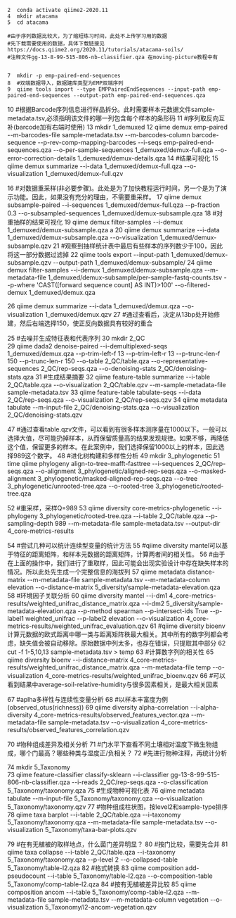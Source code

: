  
    2  conda activate qiime2-2020.11
    4  mkdir atacama
    5  cd atacama

    #由于序列数据比较大，为了缩短练习时间，此处不上传学习用的数据
    #先下载需要使用的数据，具体下载链接见https://docs.qiime2.org/2020.11/tutorials/atacama-soils/
    #注释文件gg-13-8-99-515-806-nb-classifier.qza 在moving-picture教程中有

  
    7  mkdir -p emp-paired-end-sequences
    8  #双端数据导入，数据建库类型为EMP双端序列
    9  qiime tools import --type EMPPairedEndSequences --input-path emp-paired-end-sequences --output-path emp-paired-end-sequences.qza
   10  #根据Barcode序列信息进行样品拆分。此时需要样本元数据文件sample-metadata.tsv,必须指明该文件的哪一列包含每个样本的条形码
   11  #序列取反向互补(barcode加有右端时使用)
   13  mkdir 1_demuxed
   12  qiime demux emp-paired --m-barcodes-file sample-metadata.tsv --m-barcodes-column barcode-sequence --p-rev-comp-mapping-barcodes --i-seqs emp-paired-end-sequences.qza --o-per-sample-sequences 1_demuxed/demux-full.qza --o-error-correction-details 1_demuxed/demux-details.qza
   14  #结果可视化
   15  qiime demux summarize --i-data 1_demuxed/demux-full.qza --o-visualization 1_demuxed/demux-full.qzv
   
   
   16  #对数据重采样(非必要步骤)。此处是为了加快教程运行时间，另一个是为了演示功能。因此，如果没有充分的理由，不需要重采样。
   17  qiime demux subsample-paired --i-sequences 1_demuxed/demux-full.qza --p-fraction 0.3 --o-subsampled-sequences 1_demuxed/demux-subsample.qza
   18  #对重抽样的结果可视化
   19  qiime demux filter-samples --i-demux 1_demuxed/demux-subsample.qza a
   20  qiime demux summarize  --i-data 1_demuxed/demux-subsample.qza --o-visualization 1_demuxed/demux-subsample.qzv
   21  #观察到抽样统计表中最后有些样本的序列数少于100，因此将这一部分数据过滤掉
   22  qiime tools export --input-path 1_demuxed/demux-subsample.qzv --output-path 1_demuxed/demux-subsample/
   24  qiime demux filter-samples --i-demux 1_demuxed/demux-subsample.qza --m-metadata-file 1_demuxed/demux-subsample/per-sample-fastq-counts.tsv --p-where 'CAST([forward sequence count] AS INT)>100' --o-filtered-demux 1_demuxed/demux.qza
  
   26  qiime demux summarize  --i-data 1_demuxed/demux.qza --o-visualization 1_demuxed/demux.qzv
   27  #通过查看后，决定从13bp处开始修建，然后右端选择150，使正反向数据具有较好的重合
   
   25  #去噪并生成特征表和代表序列
   30  mkdir 2_QC   
   29  qiime dada2 denoise-paired --i-demultiplexed-seqs 1_demuxed/demux.qza --p-trim-left-f 13 --p-trim-left-r 13 --p-trunc-len-f 150 --p-trunc-len-r 150 --o-table 2_QC/table.qza --o-representative-sequences 2_QC/rep-seqs.qza --o-denoising-stats 2_QC/denoising-stats.qza
   31  #生成结果摘要
   32  qiime feature-table summarize --i-table 2_QC/table.qza --o-visualization 2_QC/table.qzv --m-sample-metadata-file sample-metadata.tsv 
   33  qiime feature-table tabulate-seqs --i-data 2_QC/rep-seqs.qza --o-visualization 2_QC/rep-seqs.qzv
   34  qiime metadata tabulate --m-input-file 2_QC/denoising-stats.qza --o-visualization 2_QC/denoising-stats.qzv

   47  #通过查看table.qzv文件，可以看到有很多样本测序量在1000以下。一般可以选择大值，尽可能扔掉样本，从而保留质量高的结果发现规律。如果不够，再降低这个值，保留更多的样本。在此案例中，我们选择保留1000以上的样本，因此选择989这个数字。
   48  #进化树构建和多样性分析
   49  mkdir 3_phylogenetic
   51  time qiime phylogeny align-to-tree-mafft-fasttree --i-sequences 2_QC/rep-seqs.qza --o-alignment 3_phylogenetic/aligned-rep-seqs.qza --o-masked-alignment 3_phylogenetic/masked-aligned-rep-seqs.qza --o-tree 3_phylogenetic/unrooted-tree.qza --o-rooted-tree 3_phylogenetic/rooted-tree.qza
   
   52  #重采样，采样Q=989
   53  qiime diversity core-metrics-phylogenetic --i-phylogeny 3_phylogenetic/rooted-tree.qza --i-table 2_QC/table.qza --p-sampling-depth 989 --m-metadata-file sample-metadata.tsv --output-dir 4_core-metrics-results

   54  #尝试几种可以统计连续型变量的统计方法
   55  #qiime diversity mantel可以基于特征的距离矩阵，和样本元数据的距离矩阵，计算两者间的相关性。
   56  #由于在上面的操作中，我们进行了重取样，因此可能会出现实验设计中存在缺失样本的情况。所以此处先生成一个完整信息的海拔列
   57  qiime metadata distance-matrix --m-metadata-file sample-metadata.tsv --m-metadata-column elevation --o-distance-matrix 5_diversity/sample-metadata-elevation.qza
   58  #环境因子关联分析
   60  qiime diversity mantel --i-dm1 4_core-metrics-results/weighted_unifrac_distance_matrix.qza --i-dm2 5_diversity/sample-metadata-elevation.qza --p-method spearman --p-intersect-ids True --p-label1 weighted_unifrac --p-label2 elevation --o-visualization 4_core-metrics-results/weighted_unifrac_evaluation.qzv
   61  #qiime diversity bioenv 计算元数据的欧式距离中哪一类与距离矩阵秩最大相关。其中所有的数字列都会考虑，缺失值会被自动移除。原始数据中列太多，也存在错误，只提取其中部分
   62  cut -f 1-5,10,13 sample-metadata.tsv > temp
   63  #计算数字列的相关性
   65  qiime diversity bioenv --i-distance-matrix 4_core-metrics-results/weighted_unifrac_distance_matrix.qza --m-metadata-file temp --o-visualization 4_core-metrics-results/weighted_unifrac_bioenv.qzv
   66  #可以看到结果中average-soil-relative-humidity与很多因素相关，是最大相关因素

   67  #aplha多样性与连续性变量分析
   68  #以样本丰富度为例(observed_otus(richness))
   69  qiime diversity alpha-correlation --i-alpha-diversity 4_core-metrics-results/observed_features_vector.qza --m-metadata-file sample-metadata.tsv --o-visualization 4_core-metrics-results/observed_features_correlation.qzv

   70  #物种组成差异及相关分析
   71  #门水平下查看不同土壤相对温度下微生物组成，哪个门最高？哪些种类与湿度正/负相关？
   72  #先进行物种注释，再统计分析
   
   74  mkdir 5_Taxonomy  
   73  qiime feature-classifier classify-sklearn --i-classifier gg-13-8-99-515-806-nb-classifier.qza --i-reads 2_QC/rep-seqs.qza --o-classification 5_Taxonomy/taxonomy.qza
   75  #生成物种可视化表
   76  qiime metadata tabulate --m-input-file 5_Taxonomy/taxonomy.qza --o-visualization 5_Taxonomy/taxonomy.qzv
   77  #物种组成柱状图，按level2和sample-type排序
   78  qiime taxa barplot --i-table 2_QC/table.qza --i-taxonomy 5_Taxonomy/taxonomy.qza --m-metadata-file sample-metadata.tsv --o-visualization 5_Taxonomy/taxa-bar-plots.qzv
   
   79  #在有无植被的取样地点，什么菌门差异明显？
   80  #按门比较，需要先合并
   81  qiime taxa collapse --i-table 2_QC/table.qza --i-taxonomy 5_Taxonomy/taxonomy.qza --p-level 2 --o-collapsed-table 5_Taxonomy/table-l2.qza
   82  #格式转换
   83  qiime composition add-pseudocount --i-table 5_Taxonomy/table-l2.qza --o-composition-table 5_Taxonomy/comp-table-l2.qza
   84  #按有无植被差异比较
   85  qiime composition ancom --i-table 5_Taxonomy/comp-table-l2.qza --m-metadata-file sample-metadata.tsv --m-metadata-column vegetation --o-visualization 5_Taxonomy/l2-ancom-vegetation.qzv
